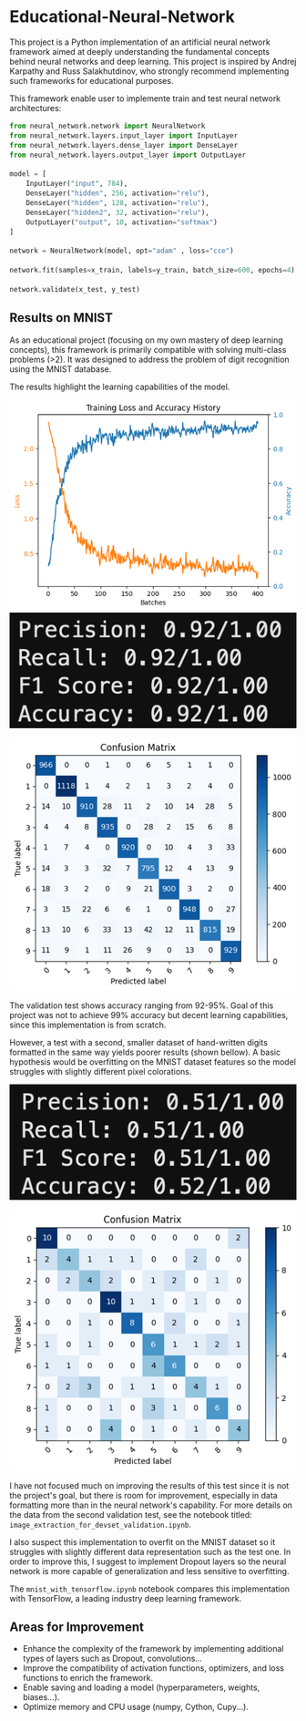 # Educational-Neural-Network

This project is a Python implementation of an artificial neural network framework aimed at deeply understanding the fundamental concepts behind neural networks and deep learning. This project is inspired by Andrej Karpathy and Russ Salakhutdinov, who strongly recommend implementing such frameworks for educational purposes.

This framework enable user to implemente train and test neural network architectures:

```python
from neural_network.network import NeuralNetwork
from neural_network.layers.input_layer import InputLayer
from neural_network.layers.dense_layer import DenseLayer
from neural_network.layers.output_layer import OutputLayer

model = [
    InputLayer("input", 784),
    DenseLayer("hidden", 256, activation="relu"),
    DenseLayer("hidden", 128, activation="relu"),
    DenseLayer("hidden2", 32, activation="relu"),
    OutputLayer("output", 10, activation="softmax")
]

network = NeuralNetwork(model, opt="adam" , loss="cce")

network.fit(samples=x_train, labels=y_train, batch_size=600, epochs=4)

network.validate(x_test, y_test)
```

## Results on MNIST

As an educational project (focusing on my own mastery of deep learning concepts), this framework is primarily compatible with solving multi-class problems (>2). It was designed to address the problem of digit recognition using the MNIST database.

The results highlight the learning capabilities of the model.

![](/data/images/loss_and_acc.png "Loss and accuracy during training.")
![](/data/images/testset_perf.png "Validation performances")

![](/data/images/testset_conf.png "Validation confusion matrix")

The validation test shows accuracy ranging from 92-95%. Goal of this project was not to achieve 99% accuracy but decent learning capabilities, since this implementation is from scratch.

However, a test with a second, smaller dataset of hand-written digits formatted in the same way yields poorer results (shown bellow). A basic hypothesis would be overfitting on the MNIST dataset features so the model struggles with slightly different pixel colorations.

![](/data/images/devset_perf.png "Devset performances")

![](/data/images/devset_conf.png "Devset confusion matrix")

I have not focused much on improving the results of this test since it is not the project's goal, but there is room for improvement, especially in data formatting more than in the neural network's capability. For more details on the data from the second validation test, see the notebook titled: `image_extraction_for_devset_validation.ipynb`.

I also suspect this implementation to overfit on the MNIST dataset so it struggles with slightly different data representation such as the test one. In order to improve this, I suggest to implement Dropout layers so the neural network is more capable of generalization and less sensitive to overfitting.

The `mnist_with_tensorflow.ipynb` notebook compares this implementation with TensorFlow, a leading industry deep learning framework.

## Areas for Improvement

- Enhance the complexity of the framework by implementing additional types of layers such as Dropout, convolutions...
- Improve the compatibility of activation functions, optimizers, and loss functions to enrich the framework.
- Enable saving and loading a model (hyperparameters, weights, biases...).
- Optimize memory and CPU usage (numpy, Cython, Cupy...).

